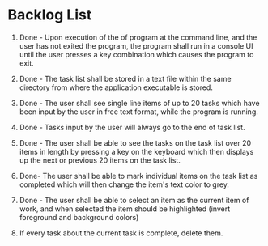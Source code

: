 # Backlog List

1. Done - Upon execution of the of program at the command line, and the user has not exited the program, the program shall run in a console UI until the user presses a key combination which causes the program to exit.

2. Done - The task list shall be stored in a text file within the same directory from where the application executable is stored.

3. Done - The user shall see single line items of up to 20 tasks which have been input by the user in free text format, while the program is running.

4. Done - Tasks input by the user will always go to the end of task list.

5. Done - The user shall be able to see the tasks on the task list over 20 items in length by pressing a key on the keyboard which then displays up the next or previous 20 items on the task list.

6. Done- The user shall be able to mark individual items on the task list as completed which will then change the item's text color to grey.

7. Done - The user shall be able to select an item as the current item of work, and when selected the item should be highlighted (invert foreground and background colors)

8. If every task about the current task is complete, delete them.
